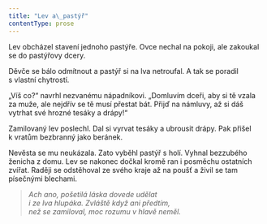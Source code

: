 ```yaml
---
title: "Lev a\_pastýř"
contentType: prose
---
```


<section>

Lev obcházel stavení jednoho pastýře. Ovce nechal na pokoji, ale zakoukal se do pastýřovy dcery.

Děvče se bálo odmítnout a pastýř si na lva netroufal. A tak se poradil s vlastní chytrostí.

„Víš co?“ navrhl nezvanému nápadníkovi. „Domluvím dceři, aby si tě vzala za muže, ale nejdřív se tě musí přestat bát. Přijď na námluvy, až si dáš vytrhat své hrozné tesáky a drápy!“

Zamilovaný lev poslechl. Dal si vyrvat tesáky a ubrousit drápy. Pak přišel k vratům bezbranný jako beránek.

Nevěsta se mu neukázala. Zato vyběhl pastýř s holí. Vyhnal bezzubého ženicha z domu. Lev se nakonec dočkal kromě ran i posměchu ostatních zvířat. Raději se odstěhoval ze svého kraje až na poušť a živil se tam písečnými blechami.

</section>

<section>

> _Ach ano, pošetilá láska dovede udělat  
> i ze lva hlupáka. Zvláště když ani předtím,  
> než se zamiloval, moc rozumu v hlavě neměl._

</section>
